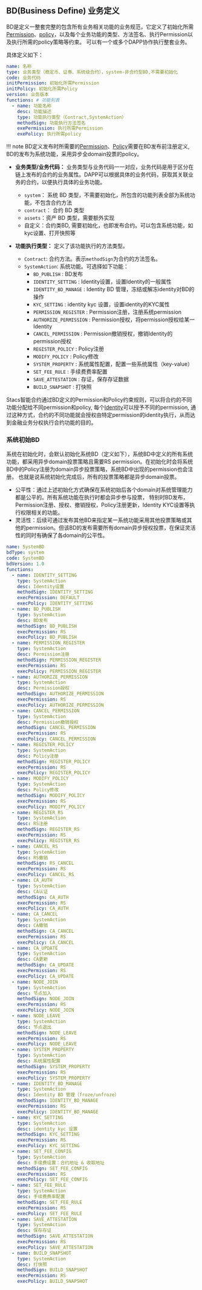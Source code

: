 ## **BD(Business Define) 业务定义**
BD是定义一整套完整的包含所有业务相关功能的业务规范，它定义了初始化所需[Permission][1]、[policy][2]，以及每个业务功能的类型、方法签名、执行Permission以及执行所需的policy策略等约束。
可以有一个或多个DAPP协作执行整套业务。

具体定义如下：

```yaml
name: 名称
type: 业务类型（稳定币、证券、系统级合约），system-非合约型BD,不需要初始化
code: 业务代码
initPermission: 初始化所需Permission
initPolicy: 初始化所需Policy
version: 业务版本
functions: # 功能列表
  - name: 功能名称
    desc: 功能描述
    type: 功能执行类型（Contract,SystemAction） 
    methodSign: 功能执行方法签名
    exePermission: 执行所需Permission
    exePolicy: 执行所需policy 
```
!!! note
    BD定义发布时所需要的[Permission][1]、[Policy][2]需要在BD发布前注册定义, BD的发布为系统功能，采用异步全domain投票的policy。

- **业务类型/业务代码：** 业务类型与业务代码一一对应，业务代码是用于区分在链上发布的合约的业务属性。DAPP可以根据具体的业务代码，获取其关联业务的合约，以便执行具体的业务功能。
    
    * `system`： 系统 BD 类型，不需要初始化，所包含的功能列表全部为系统功能，不包含合约方法 
    * `contract`： 合约 BD 类型
    * `assets`：资产 BD 类型，需要额外实现
    * 自定义：合约类BD, 需要初始化，也即发布合约。可以包含系统功能，如kyc设置、打开快照等

- **功能执行类型：** 定义了该功能执行的方法类型。

    * `Contract`: 合约方法。表示<code>methodSign</code>为合约的方法签名。
    * `SystemAction`: 系统功能。可选择如下功能：
        - `BD_PUBLISH` : BD发布
        - `IDENTITY_SETTING` : Identity设置，设置Identity的一般属性
        - `IDENTITY_BD_MANAGE` : Identity BD 管理，冻结或解冻identity对BD的操作
        - `KYC_SETTING` : identity kyc 设置，设置identity的KYC属性
        - `PERMISSION_REGISTER` : Permission注册，注册系统permission
        - `AUTHORIZE_PERMISSION` : Permission授权，将permission授权给某一Identity
        - `CANCEL_PERMISSION` : Permission撤销授权，撤销Identity的permission授权
        - `REGISTER_POLICY` : Policy注册
        - `MODIFY_POLICY` : Policy修改
        - `SYSTEM_PROPERTY` : 系统属性配置，配置一些系统属性（key-value）
        - `SET_FEE_RULE` : 手续费费率配置
        - `SAVE_ATTESTATION` : 存证，保存存证数据
        - `BUILD_SNAPSHOT` : 打快照
        
Stacs智能合约通过BD定义的Permission和Policy约束规则，可以将合约的不同功能分配给不同permission和policy, 每个[Identity][3]可以授予不同的permission,
通过这种方式，合约的不同功能就会授权由特定permission的identity执行，从而达到金融业务分权执行合约功能的目的。

### 系统初始BD

系统在初始化时，会默认初始化系统BD（定义如下），系统BD中定义的所有系统功能，都采用异步domain投票策略且需要RS permission。在初始化时会将系统BD中的Policy注册为domain异步投票策略，系统BD中出现的permission也会注册。
也就是说系统初始化完成后，所有的投票策略都是异步domain投票。

- 公平性：通过上述初始化方式确保在系统初始后各个domain对系统管理能力都是公平的。所有系统功能在执行时都会异步参与投票，
特别时BD发布，Permission注册、授权、撤销授权，Policy注册更新，Identity KYC设置等执行权限相关的功能。
- 灵活性：后续可通过发布其他BD来指定某一系统功能采用其他投票策略或其他的permission。但该BD的发布需要所有domain异步授权投票，在保证灵活性的同时有确保了各domain的公平性。

```yaml
name: SystemBD
bdType: system
code: SystemBD
bdVersion: 1.0
functions:
  - name: IDENTITY_SETTING
    type: SystemAction
    desc: Identity设置
    methodSign: IDENTITY_SETTING
    execPermission: DEFAULT
    execPolicy: IDENTITY_SETTING
  - name: BD_PUBLISH
    type: SystemAction
    desc: BD发布
    methodSign: BD_PUBLISH
    execPermission: RS
    execPolicy: BD_PUBLISH
  - name: PERMISSION_REGISTER
    type: SystemAction
    desc: Permission注册
    methodSign: PERMISSION_REGISTER
    execPermission: RS
    execPolicy: PERMISSION_REGISTER
  - name: AUTHORIZE_PERMISSION
    type: SystemAction
    desc: Permission授权
    methodSign: AUTHORIZE_PERMISSION
    execPermission: RS
    execPolicy: AUTHORIZE_PERMISSION
  - name: CANCEL_PERMISSION
    type: SystemAction
    desc: Permission撤销授权
    methodSign: CANCEL_PERMISSION
    execPermission: RS
    execPolicy: CANCEL_PERMISSION
  - name: REGISTER_POLICY
    type: SystemAction
    desc: Policy注册
    methodSign: REGISTER_POLICY
    execPermission: RS
    execPolicy: REGISTER_POLICY
  - name: MODIFY_POLICY
    type: SystemAction
    desc: Policy修改
    methodSign: MODIFY_POLICY
    execPermission: RS
    execPolicy: MODIFY_POLICY
  - name: REGISTER_RS
    type: SystemAction
    desc: RS注册
    methodSign: REGISTER_RS
    execPermission: RS
    execPolicy: REGISTER_RS
  - name: CANCEL_RS
    type: SystemAction
    desc: RS撤销
    methodSign: RS_CANCEL
    execPermission: RS
    execPolicy: CANCEL_RS
  - name: CA_AUTH
    type: SystemAction
    desc: CA认证
    methodSign: CA_AUTH
    execPermission: RS
    execPolicy: CA_AUTH
  - name: CA_CANCEL
    type: SystemAction
    desc: CA撤销
    methodSign: CA_CANCEL
    execPermission: RS
    execPolicy: CA_CANCEL
  - name: CA_UPDATE
    type: SystemAction
    desc: CA更新
    methodSign: CA_UPDATE
    execPermission: RS
    execPolicy: CA_UPDATE
  - name: NODE_JOIN
    type: SystemAction
    desc: 节点加入
    methodSign: NODE_JOIN
    execPermission: RS
    execPolicy: NODE_JOIN
  - name: NODE_LEAVE
    type: SystemAction
    desc: 节点退出
    methodSign: NODE_LEAVE
    execPermission: RS
    execPolicy: NODE_LEAVE
  - name: SYSTEM_PROPERTY
    type: SystemAction
    desc: 系统属性配置
    methodSign: SYSTEM_PROPERTY
    execPermission: RS
    execPolicy: SYSTEM_PROPERTY
  - name: IDENTITY_BD_MANAGE
    type: SystemAction
    desc: Identity BD 管理（froze/unfroze）
    methodSign: IDENTITY_BD_MANAGE
    execPermission: RS
    execPolicy: IDENTITY_BD_MANAGE
  - name: KYC_SETTING
    type: SystemAction
    desc: identity kyc 设置
    methodSign: KYC_SETTING
    execPermission: RS
    execPolicy: KYC_SETTING
  - name: SET_FEE_CONFIG
    type: SystemAction
    desc: 手续费设置：合约地址 & 收取地址
    methodSign: SET_FEE_CONFIG
    execPermission: RS
    execPolicy: SET_FEE_CONFIG
  - name: SET_FEE_RULE
    type: SystemAction
    desc: 手续费费率配置
    methodSign: SET_FEE_RULE
    execPermission: RS
    execPolicy: SET_FEE_RULE
  - name: SAVE_ATTESTATION
    type: SystemAction
    desc: 保存存证
    methodSign: SAVE_ATTESTATION
    execPermission: RS
    execPolicy: SAVE_ATTESTATION
  - name: BUILD_SNAPSHOT
    type: SystemAction
    desc: 打快照
    methodSign: BUILD_SNAPSHOT
    execPermission: RS
    execPolicy: BUILD_SNAPSHOT
```

[1]: permission.md
[2]: policy.md
[3]: identity.md
